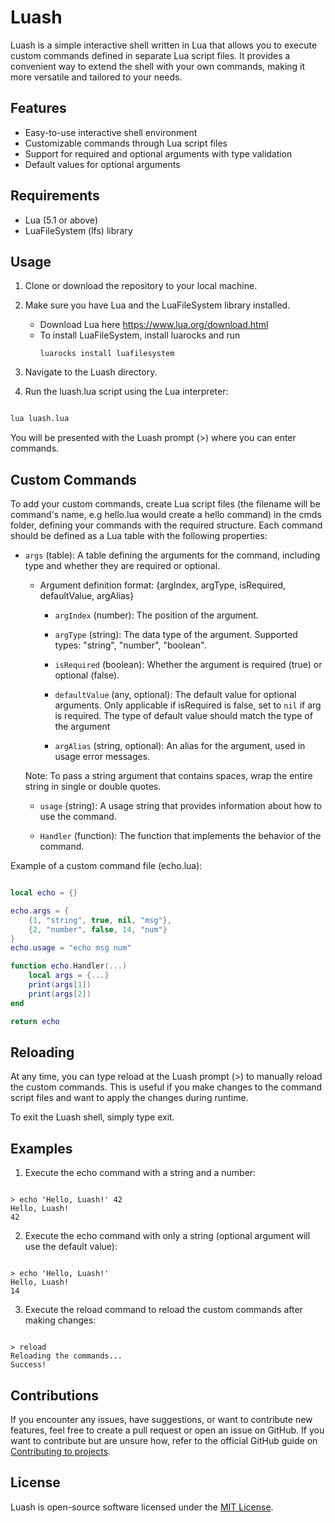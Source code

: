 # Luash

Luash is a simple interactive shell written in Lua that allows you to execute custom commands defined in separate Lua script files. It provides a convenient way to extend the shell with your own commands, making it more versatile and tailored to your needs.

## Features

  - Easy-to-use interactive shell environment
  - Customizable commands through Lua script files
  - Support for required and optional arguments with type validation
  - Default values for optional arguments

## Requirements

  - Lua (5.1 or above)
  - LuaFileSystem (lfs) library

## Usage

1. Clone or download the repository to your local machine.
2. Make sure you have Lua and the LuaFileSystem library installed.
   - Download Lua here https://www.lua.org/download.html
   - To install LuaFileSystem, install luarocks and run
     ```shell
     luarocks install luafilesystem
     ```
    
3. Navigate to the Luash directory.
4. Run the luash.lua script using the Lua interpreter:

```bash

lua luash.lua
```
You will be presented with the Luash prompt (>) where you can enter commands.

## Custom Commands

To add your custom commands, create Lua script files (the filename will be command's name, e.g hello.lua would create a hello command) in the cmds folder, defining your commands with the required structure. Each command should be defined as a Lua table with the following properties:

  - `args` (table): A table defining the arguments for the command, including type and whether they are required or optional.
    
      - Argument definition format: {argIndex, argType, isRequired, defaultValue, argAlias}
  
          - `argIndex` (number): The position of the argument.
  
          - `argType` (string): The data type of the argument. Supported types: "string", "number", "boolean".
  
          - `isRequired` (boolean): Whether the argument is required (true) or optional (false).
  
          - `defaultValue` (any, optional): The default value for optional arguments. Only applicable if isRequired is false,                   set to `nil` if arg is required. The type of default value should match the type of the argument
  
          - `argAlias` (string, optional): An alias for the argument, used in usage error messages.

    Note: To pass a string argument that contains spaces, wrap the entire string in single or double quotes.

    - `usage` (string): A usage string that provides information about how to use the command.

    - `Handler` (function): The function that implements the behavior of the command.

Example of a custom command file (echo.lua):

```lua

local echo = {}

echo.args = {
    {1, "string", true, nil, "msg"},
    {2, "number", false, 14, "num"}
}
echo.usage = "echo msg num"

function echo.Handler(...)
    local args = {...}
    print(args[1])
    print(args[2])
end

return echo
```
## Reloading

At any time, you can type reload at the Luash prompt (>) to manually reload the custom commands. This is useful if you make changes to the command script files and want to apply the changes during runtime.

To exit the Luash shell, simply type exit.

## Examples

1. Execute the echo command with a string and a number:

```shell

> echo 'Hello, Luash!' 42
Hello, Luash!
42
```
2. Execute the echo command with only a string (optional argument will use the default value):

```shell

> echo 'Hello, Luash!'
Hello, Luash!
14
```
3. Execute the reload command to reload the custom commands after making changes:

```shell

> reload
Reloading the commands...
Success!
```
## Contributions

If you encounter any issues, have suggestions, or want to contribute new features, feel free to create a pull request or open an issue on GitHub.
If you want to contribute but are unsure how, refer to the official GitHub guide on [Contributing to projects](https://docs.github.com/en/get-started/quickstart/contributing-to-projects).

## License

Luash is open-source software licensed under the [MIT License](LICENSE).
